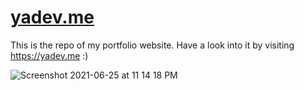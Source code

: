 # [yadev.me](https://yadev.me)

This is the repo of my portfolio website. Have a look into it by visiting https://yadev.me :)

![Screenshot 2021-06-25 at 11 14 18 PM](https://user-images.githubusercontent.com/21107275/123476251-11240880-d61a-11eb-81ad-e1a86548dbfb.png)
